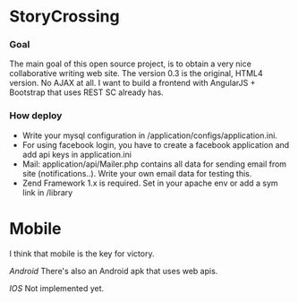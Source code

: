 StoryCrossing
=============

### Goal
The main goal of this open source project, is to obtain a very nice collaborative writing web site.
The version 0.3 is the original, HTML4 version. No AJAX at all. I want to build a frontend with AngularJS + Bootstrap that uses REST SC already has.

### How deploy
- Write your mysql configuration in /application/configs/application.ini.
- For using facebook login, you have to create a facebook application and add api keys in application.ini
- Mail: application/api/Mailer.php contains all data for sending email from site (notifications..). Write your own email data for testing this.
- Zend Framework 1.x is required. Set in your apache env or add a sym link in /library

Mobile
======

I think that mobile is the key for victory. 

*Android*
There's also an Android apk that uses web apis.

*IOS*
Not implemented yet.

